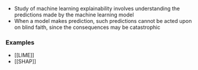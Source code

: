 - Study of machine learning explainability involves understanding the predictions made by the machine learning model
- When a model makes prediction, such predictions cannot be acted upon on blind faith, since the consequences may be catastrophic

### Examples
- [[LIME]]
- [[SHAP]]
